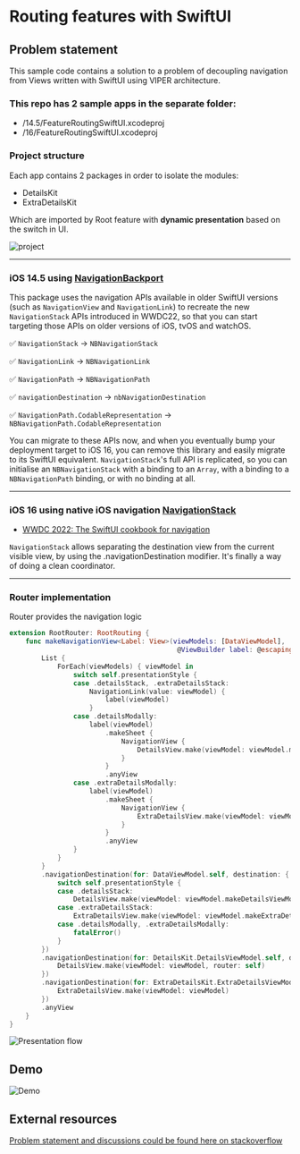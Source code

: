 # Routing features with SwiftUI

## Problem statement
This sample code contains a solution to a problem of decoupling navigation from Views written with SwiftUI using VIPER architecture.

### This repo has 2 sample apps in the separate folder:
- /14.5/FeatureRoutingSwiftUI.xcodeproj
- /16/FeatureRoutingSwiftUI.xcodeproj

### Project structure
Each app contains 2 packages  in order to isolate the modules:
- DetailsKit
- ExtraDetailsKit

Which are imported by Root feature with **dynamic presentation** based on the switch in UI.

![project](project_structure.png)

---

### iOS 14.5 using [NavigationBackport](https://github.com/johnpatrickmorgan/NavigationBackport)

This package uses the navigation APIs available in older SwiftUI versions (such as `NavigationView` and `NavigationLink`) to recreate the new `NavigationStack` APIs introduced in WWDC22, so that you can start targeting those APIs on older versions of iOS, tvOS and watchOS.

✅ `NavigationStack` -> `NBNavigationStack`

✅ `NavigationLink` -> `NBNavigationLink`

✅ `NavigationPath` -> `NBNavigationPath`

✅ `navigationDestination` -> `nbNavigationDestination`

✅ `NavigationPath.CodableRepresentation` -> `NBNavigationPath.CodableRepresentation`



You can migrate to these APIs now, and when you eventually bump your deployment target to iOS 16, you can remove this library and easily migrate to its SwiftUI equivalent. `NavigationStack`'s full API is replicated, so you can initialise an `NBNavigationStack` with a binding to an `Array`, with a binding to a `NBNavigationPath` binding, or with no binding at all.

---

### iOS 16 using native iOS navigation [NavigationStack](https://developer.apple.com/documentation/swiftui/navigationstack/)

- [WWDC 2022: The SwiftUI cookbook for navigation](https://developer.apple.com/videos/play/wwdc2022/10054/)

`NavigationStack` allows separating the destination view from the current visible view, by using the .navigationDestination modifier. It's finally a way of doing a clean coordinator.

---

### Router implementation

Router provides the navigation logic   

```swift
extension RootRouter: RootRouting {
    func makeNavigationView<Label: View>(viewModels: [DataViewModel],
                                          @ViewBuilder label: @escaping (DataViewModel) -> Label) -> AnyView {
        List {
            ForEach(viewModels) { viewModel in
                switch self.presentationStyle {
                case .detailsStack, .extraDetailsStack:
                    NavigationLink(value: viewModel) {
                        label(viewModel)
                    }
                case .detailsModally:
                    label(viewModel)
                        .makeSheet {
                            NavigationView {
                                DetailsView.make(viewModel: viewModel.makeDetailsViewModel(), router: self)
                            }
                        }
                        .anyView
                case .extraDetailsModally:
                    label(viewModel)
                        .makeSheet {
                            NavigationView {
                                ExtraDetailsView.make(viewModel: viewModel.makeExtraDetailsViewModel())
                            }
                        }
                        .anyView
                }
            }
        }
        .navigationDestination(for: DataViewModel.self, destination: { viewModel in
            switch self.presentationStyle {
            case .detailsStack:
                DetailsView.make(viewModel: viewModel.makeDetailsViewModel(), router: self)
            case .extraDetailsStack:
                ExtraDetailsView.make(viewModel: viewModel.makeExtraDetailsViewModel())
            case .detailsModally, .extraDetailsModally:
                fatalError()
            }
        })
        .navigationDestination(for: DetailsKit.DetailsViewModel.self, destination: { viewModel in
            DetailsView.make(viewModel: viewModel, router: self)
        })
        .navigationDestination(for: ExtraDetailsKit.ExtraDetailsViewModel.self, destination: { viewModel in
            ExtraDetailsView.make(viewModel: viewModel)
        })
        .anyView
    }
}
```

![Presentation flow](FeatureRoutingSwiftUI.png)

## Demo
![Demo](demo.gif)

## External resources

[Problem statement and discussions could be found here on stackoverflow](https://stackoverflow.com/questions/61304700/swiftui-how-to-avoid-navigation-hardcoded-into-the-view/62909832)
